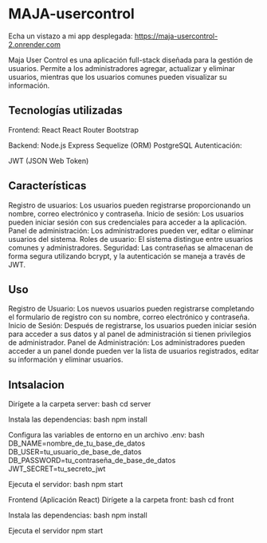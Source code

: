 # MAJA-usercontrol
Echa un vistazo a mi app desplegada: https://maja-usercontrol-2.onrender.com 

Maja User Control es una aplicación full-stack diseñada para la gestión de usuarios. Permite a los administradores agregar, actualizar y eliminar usuarios, mientras que los usuarios comunes pueden visualizar su información.

## Tecnologías utilizadas
Frontend:
React
React Router
Bootstrap

Backend:
Node.js
Express
Sequelize (ORM)
PostgreSQL
Autenticación:

JWT (JSON Web Token)

## Características
Registro de usuarios: Los usuarios pueden registrarse proporcionando un nombre, correo electrónico y contraseña.
Inicio de sesión: Los usuarios pueden iniciar sesión con sus credenciales para acceder a la aplicación.
Panel de administración: Los administradores pueden ver, editar o eliminar usuarios del sistema.
Roles de usuario: El sistema distingue entre usuarios comunes y administradores.
Seguridad: Las contraseñas se almacenan de forma segura utilizando bcrypt, y la autenticación se maneja a través de JWT.

## Uso
Registro de Usuario: Los nuevos usuarios pueden registrarse completando el formulario de registro con su nombre, correo electrónico y contraseña.
Inicio de Sesión: Después de registrarse, los usuarios pueden iniciar sesión para acceder a sus datos y al panel de administración si tienen privilegios de administrador.
Panel de Administración: Los administradores pueden acceder a un panel donde pueden ver la lista de usuarios registrados, editar su información y eliminar usuarios.

## Intsalacion
Dirígete a la carpeta server:
bash
cd server

Instala las dependencias:
bash
npm install

Configura las variables de entorno en un archivo .env:
bash
DB_NAME=nombre_de_tu_base_de_datos
DB_USER=tu_usuario_de_base_de_datos
DB_PASSWORD=tu_contraseña_de_base_de_datos
JWT_SECRET=tu_secreto_jwt

Ejecuta el servidor:
bash
npm start

Frontend (Aplicación React)
Dirígete a la carpeta front:
bash
cd front

Instala las dependencias:
bash
npm install

Ejecuta el servidor
npm start


